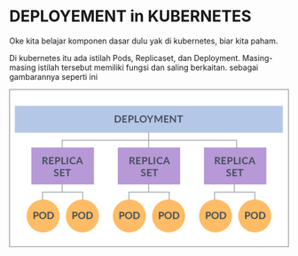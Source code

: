 # DEPLOYEMENT in KUBERNETES

Oke kita belajar komponen dasar dulu yak di kubernetes, biar kita paham.

Di kubernetes itu ada istilah Pods, Replicaset, dan Deployment. Masing-masing istilah tersebut memiliki fungsi dan saling berkaitan. sebagai gambarannya seperti ini 

![alttest](/images/deploy.png#center)